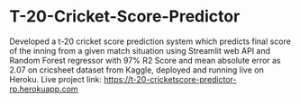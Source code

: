 # T-20-Cricket-Score-Predictor
Developed a t-20 cricket score prediction system which predicts final score of the inning from a given match  situation using Streamlit web API and Random Forest regressor with 97% R2 Score and mean absolute error as 2.07 on cricsheet dataset from Kaggle, deployed and running live on Heroku. Live project link: https://t-20-cricketscore-predictor-rp.herokuapp.com
